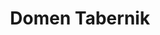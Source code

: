 ---
SICRIS: '34398'
draft: false
fixName: domen_tabernik
lab: Laboratorij za umetne vizualne spoznavne sisteme
labPos: Član laboratorija
location: R2.37 - Laboratorij LUVSS
mailInfo: domen.tabernik@fri.uni-lj.si
officeHours: null
profName: asist. Domen Tabernik
profTitle: Raziskovalec
telephoneInfo: null
title: Domen Tabernik
---
